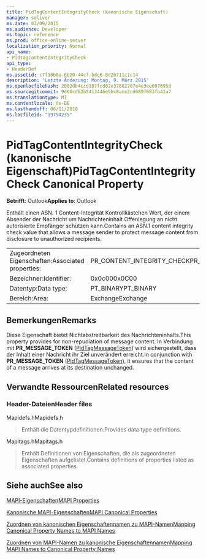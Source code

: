```yaml
---
title: PidTagContentIntegrityCheck (kanonische Eigenschaft)
manager: soliver
ms.date: 03/09/2015
ms.audience: Developer
ms.topic: reference
ms.prod: office-online-server
localization_priority: Normal
api_name:
- PidTagContentIntegrityCheck
api_type:
- HeaderDef
ms.assetid: c7f10b8a-6b20-44cf-bde6-8d2b711c1c14
description: 'Letzte Änderung: Montag, 9. März 2015'
ms.openlocfilehash: 2082db4ccd107fcd02e37882707e4e3ee697695d
ms.sourcegitcommit: 9d60cd82b5413446e5bc8ace2cd689f683fb41a7
ms.translationtype: MT
ms.contentlocale: de-DE
ms.lasthandoff: 06/11/2018
ms.locfileid: "19794235"
---
```

# <a name="pidtagcontentintegritycheck-canonical-property"></a><span data-ttu-id="37ccb-103">PidTagContentIntegrityCheck (kanonische Eigenschaft)</span><span class="sxs-lookup"><span data-stu-id="37ccb-103">PidTagContentIntegrityCheck Canonical Property</span></span>

  
  
<span data-ttu-id="37ccb-104">**Betrifft**: Outlook</span><span class="sxs-lookup"><span data-stu-id="37ccb-104">**Applies to**: Outlook</span></span> 
  
<span data-ttu-id="37ccb-105">Enthält einen ASN. 1 Content-Integrität Kontrollkästchen Wert, der einem Absender der Nachricht um Nachrichteninhalt Offenlegung an nicht autorisierte Empfänger schützen kann.</span><span class="sxs-lookup"><span data-stu-id="37ccb-105">Contains an ASN.1 content integrity check value that allows a message sender to protect message content from disclosure to unauthorized recipients.</span></span>
  
|||
|:-----|:-----|
|<span data-ttu-id="37ccb-106">Zugeordneten Eigenschaften:</span><span class="sxs-lookup"><span data-stu-id="37ccb-106">Associated properties:</span></span>  <br/> |<span data-ttu-id="37ccb-107">PR_CONTENT_INTEGRITY_CHECK</span><span class="sxs-lookup"><span data-stu-id="37ccb-107">PR_CONTENT_INTEGRITY_CHECK</span></span>  <br/> |
|<span data-ttu-id="37ccb-108">Bezeichner:</span><span class="sxs-lookup"><span data-stu-id="37ccb-108">Identifier:</span></span>  <br/> |<span data-ttu-id="37ccb-109">0x0c00</span><span class="sxs-lookup"><span data-stu-id="37ccb-109">0x0C00</span></span>  <br/> |
|<span data-ttu-id="37ccb-110">Datentyp:</span><span class="sxs-lookup"><span data-stu-id="37ccb-110">Data type:</span></span>  <br/> |<span data-ttu-id="37ccb-111">PT_BINARY</span><span class="sxs-lookup"><span data-stu-id="37ccb-111">PT_BINARY</span></span>  <br/> |
|<span data-ttu-id="37ccb-112">Bereich:</span><span class="sxs-lookup"><span data-stu-id="37ccb-112">Area:</span></span>  <br/> |<span data-ttu-id="37ccb-113">Exchange</span><span class="sxs-lookup"><span data-stu-id="37ccb-113">Exchange</span></span>  <br/> |
   
## <a name="remarks"></a><span data-ttu-id="37ccb-114">Bemerkungen</span><span class="sxs-lookup"><span data-stu-id="37ccb-114">Remarks</span></span>

<span data-ttu-id="37ccb-115">Diese Eigenschaft bietet Nichtabstreitbarkeit des Nachrichteninhalts.</span><span class="sxs-lookup"><span data-stu-id="37ccb-115">This property provides for non-repudiation of message content.</span></span> <span data-ttu-id="37ccb-116">In Verbindung mit **PR_MESSAGE_TOKEN** ([PidTagMessageToken](pidtagmessagetoken-canonical-property.md)) wird sichergestellt, dass der Inhalt einer Nachricht ihr Ziel unverändert erreicht.</span><span class="sxs-lookup"><span data-stu-id="37ccb-116">In conjunction with **PR_MESSAGE_TOKEN** ([PidTagMessageToken](pidtagmessagetoken-canonical-property.md)), it ensures that the content of a message arrives at its destination unchanged.</span></span>
  
## <a name="related-resources"></a><span data-ttu-id="37ccb-117">Verwandte Ressourcen</span><span class="sxs-lookup"><span data-stu-id="37ccb-117">Related resources</span></span>

### <a name="header-files"></a><span data-ttu-id="37ccb-118">Header-Dateien</span><span class="sxs-lookup"><span data-stu-id="37ccb-118">Header files</span></span>

<span data-ttu-id="37ccb-119">Mapidefs.h</span><span class="sxs-lookup"><span data-stu-id="37ccb-119">Mapidefs.h</span></span>
  
> <span data-ttu-id="37ccb-120">Enthält die Datentypdefinitionen.</span><span class="sxs-lookup"><span data-stu-id="37ccb-120">Provides data type definitions.</span></span>
    
<span data-ttu-id="37ccb-121">Mapitags.h</span><span class="sxs-lookup"><span data-stu-id="37ccb-121">Mapitags.h</span></span>
  
> <span data-ttu-id="37ccb-122">Enthält Definitionen von Eigenschaften, die als zugeordneten Eigenschaften aufgelistet.</span><span class="sxs-lookup"><span data-stu-id="37ccb-122">Contains definitions of properties listed as associated properties.</span></span>
    
## <a name="see-also"></a><span data-ttu-id="37ccb-123">Siehe auch</span><span class="sxs-lookup"><span data-stu-id="37ccb-123">See also</span></span>



[<span data-ttu-id="37ccb-124">MAPI-Eigenschaften</span><span class="sxs-lookup"><span data-stu-id="37ccb-124">MAPI Properties</span></span>](mapi-properties.md)
  
[<span data-ttu-id="37ccb-125">Kanonische MAPI-Eigenschaften</span><span class="sxs-lookup"><span data-stu-id="37ccb-125">MAPI Canonical Properties</span></span>](mapi-canonical-properties.md)
  
[<span data-ttu-id="37ccb-126">Zuordnen von kanonischen Eigenschaftennamen zu MAPI-Namen</span><span class="sxs-lookup"><span data-stu-id="37ccb-126">Mapping Canonical Property Names to MAPI Names</span></span>](mapping-canonical-property-names-to-mapi-names.md)
  
[<span data-ttu-id="37ccb-127">Zuordnen von MAPI-Namen zu kanonische Eigenschaftennamen</span><span class="sxs-lookup"><span data-stu-id="37ccb-127">Mapping MAPI Names to Canonical Property Names</span></span>](mapping-mapi-names-to-canonical-property-names.md)

